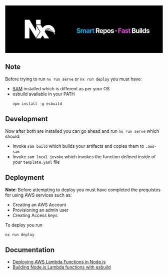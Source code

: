 <p style="text-align: center;"><img src="https://raw.githubusercontent.com/nrwl/nx/master/images/nx.png" width="600" alt="Nx - Smart, Fast and Extensible Build System"></p>

## Note

Before trying to run `nx run serve` or `nx run deploy` you must have:

- [SAM](https://docs.aws.amazon.com/serverless-application-model/latest/developerguide/install-sam-cli.html#install-sam-cli-instructions) installed which is different as per your OS
- esbuild available in your PATH
  ```shell
  npm install -g esbuild
  ```

## Development

Now after both are installed you can go ahead and run `nx run serve` which should:

- Invoke `sam build` which builds your artifacts and copies them to `.aws-sam`
- Invoke `sam local invoke` which invokes the function defined inside of your `template.yaml` file

## Deployment

**Note**: Before attempting to deploy you must have completed the prequistes for using AWS services such as:

- Creating an AWS Account
- Provisioning an admin user
- Creating Access keys

To deploy you run

```shell
nx run deploy
```

## Documentation

- [Deploying AWS Lambda Functions in Node.js](https://nx.dev/recipes/deployment/node-aws-lambda)
- [Building Node.js Lambda functions with esbuild](https://docs.aws.amazon.com/serverless-application-model/latest/developerguide/serverless-sam-cli-using-build-typescript.html)
